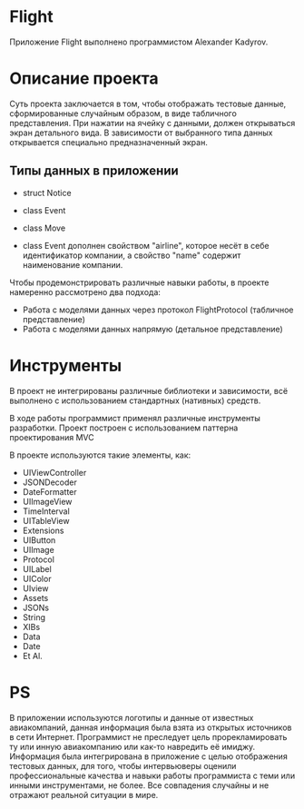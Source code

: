 # Flight

Приложение Flight выполнено программистом Alexander Kadyrov.

# Описание проекта

Суть проекта заключается в том, чтобы отображать тестовые данные, сформированные случайным образом, в виде табличного представления.
При нажатии на ячейку с данными, должен открываться экран детального вида.
В зависимости от выбранного типа данных открывается специально предназначенный экран.

## Типы данных в приложении

* struct Notice
* class Event
* class Move

* class Event дополнен свойством "airline", которое несёт в себе идентификатор компании, а свойство "name" содержит наименование компании. 

Чтобы продемонстрировать различные навыки работы, в проекте намеренно рассмотрено два подхода:
* Работа с моделями данных через протокол FlightProtocol (табличное представление)
* Работа с моделями данных напрямую (детальное представление)

# Инструменты

В проект не интегрированы различные библиотеки и зависимости, всё выполнено с использованием стандартных (нативных) средств.

В ходе работы программист применял различные инструменты разработки.
Проект построен с использованием паттерна проектирования MVC

В проекте используются такие элементы, как:
* UIViewController
* JSONDecoder
* DateFormatter
* UIImageView
* TimeInterval
* UITableView
* Extensions
* UIButton
* UIImage
* Protocol
* UILabel
* UIColor
* UIview
* Assets
* JSONs
* String
* XIBs
* Data
* Date
* Et Al.

# PS

В приложении используются логотипы и данные от известных авиакомпаний, данная информация была взята из открытых источников в сети Интернет. Программист не преследует цель прорекламировать ту или инную авиакомпанию или как-то навредить её имиджу. Информация была интегрирована в приложение с целью отображения тестовых данных, для того, чтобы интервьюверы оценили профессиональные качества и навыки работы программиста с теми или инными инструментами, не более. Все совпадения случайны и не отражают реальной ситуации в мире.
